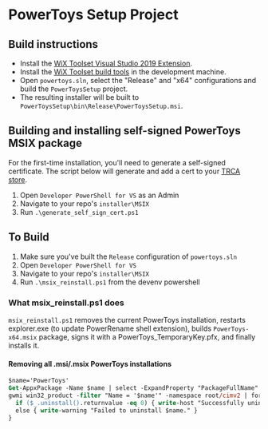 # PowerToys Setup Project

## Build instructions
  * Install the [WiX Toolset Visual Studio 2019 Extension](https://marketplace.visualstudio.com/items?itemName=RobMensching.WiXToolset).
  * Install the [WiX Toolset build tools](https://wixtoolset.org/releases/) in the development machine.
  * Open `powertoys.sln`, select the "Release" and "x64" configurations and build the `PowerToysSetup` project.
  * The resulting installer will be built to `PowerToysSetup\bin\Release\PowerToysSetup.msi`.

## Building and installing self-signed PowerToys MSIX package
For the first-time installation, you'll need to generate a self-signed certificate.  The script below will generate and add a cert to your [TRCA store](https://docs.microsoft.com/en-us/windows-hardware/drivers/install/trusted-root-certification-authorities-certificate-store). 
1. Open `Developer PowerShell for VS` as an Admin
2. Navigate to your repo's `installer\MSIX`
3. Run `.\generate_self_sign_cert.ps1`

## To Build
1. Make sure you've built the `Release` configuration of `powertoys.sln`
2. Open `Developer PowerShell for VS`
3. Navigate to your repo's `installer\MSIX`
4. Run `.\msix_reinstall.ps1` from the devenv powershell

### What msix_reinstall.ps1 does
`msix_reinstall.ps1` removes the current PowerToys installation, restarts explorer.exe (to update PowerRename shell extension), builds `PowerToys-x64.msix` package, signs it with a PowerToys_TemporaryKey.pfx, and finally installs it.

#### Removing all .msi/.msix PowerToys installations
```ps
$name='PowerToys'
Get-AppxPackage -Name $name | select -ExpandProperty "PackageFullName" | Remove-AppxPackage
gwmi win32_product -filter "Name = '$name'" -namespace root/cimv2 | foreach {
  if ($_.uninstall().returnvalue -eq 0) { write-host "Successfully uninstalled $name " }
  else { write-warning "Failed to uninstall $name." }
}
```
